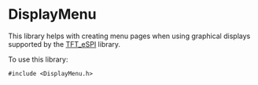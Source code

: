 # DisplayMenu

This library helps with creating menu pages when using graphical displays supported by the [TFT_eSPI] library.

To use this library:

```
#include <DisplayMenu.h>
```


[TFT_eSPI]: https://github.com/Bodmer/TFT_eSPI